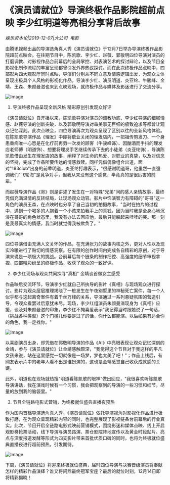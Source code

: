 # 《演员请就位》导演终极作品影院超前点映 李少红明道等亮相分享背后故事

*娱乐资本论|2019-12-07|大公司 
                                                电影*

由腾讯视频出品的导演选角真人秀《演员请就位》于12月7日举办导演终极作品影院超前点映会。在往期节目中，陈凯歌、李少红、赵薇、郭敬明四位导演对演员的打磨调教、对影视作品台前幕后的全局掌控、对表演艺术的探讨辩论，以及节目全影视化制作流程的丰富呈现都曾引发外界热议探讨。而在此次终极作品点映中，四部影片四大观影厅同时点映，导演们分别从不同立意及情感逻辑出发，为观众立体呈现出极具个人风格的影视化作品。导演李少红、演员明道、炎亚纶、牛骏峰、金靖、王森、朱颜曼滋也来到点映现场，就终极作品与媒体及影迷进行了交流分享。

![Image](https://p3.pstatp.com/large/pgc-image/e3db08aeadd941e9943ecceecc9ab5ce)

1. 导演终极作品呈现全新风格 精彩原创引发观众好评

《演员请就位》自开播以来，陈凯歌导演对演员的调教功底、李少红导演的细腻情感、赵薇导演的创新突破，以及郭敬明导演对审美事无巨细的极致追求等都曾让观众记忆深刻。此次点映会，四位导演再次为观众呈现了区别以往的全新风格体验。在陈凯歌导演作品《理发》中即将歇业关闭的理发店内，一把祖传剪发刀、一个身患重病唯一心愿是在化疗前再剪一次发的顾客（牛骏峰饰）、因酗酒而手抖的理发店老师傅（明道饰）、想要将理发手艺继续传承下去的小徒弟（炎亚纶饰），导演陈凯歌借由发生在理发店的故事，阐释了对生命的热爱、对职业的真挚，以及对信念的坚持，完成了作品所要传达的情感救赎。同样凭借偶像组合出道，面对"183club"出身的前辈明道，炎亚纶打趣表示，"很感谢明道哥，他虽然一直强调我们"飞轮海"是竞争对手，但我从来没有这个感觉，毕竟真的是很厉害的前辈。"

而赵薇导演作品《哥》则是讲述了发生在一对特殊"兄弟"间的感人亲情故事，最终凭借充满温情的反转结局，让现场观众动容。影片中饰演智力有障碍的"哥哥"这一角色的演员王森，在点映时也分享了自己当初的拍摄故事，"当时在拍片的过程中，遇到一个喝多的人抱着一个小孩来拍我手上的真钱，因为当时我是全身心地沉浸在哥哥的角色状态里，我没有办法去回应他，最后只能躲起来哇哇的哭。那一刻是我最真实的情感，我当时就觉得我被欺负了。"

![Image](https://p3.pstatp.com/large/pgc-image/14ed46bb110746258eb2558b130c020f)

四位导演借由充满人文关怀的作品，在充满张力的故事内核之外，更对人性以及现实冷暖进行了贴切的情感洞察。在有限的创作时间内完成各自精彩的原创，对于导演来说是一项极大的挑战。台前幕后每个链条的制作把控、高强度的细节审视拿捏，四部精彩纷呈的终极作品，收获了观众的一致好评。

2. 李少红现场与观众共同探寻"真相" 金靖谈首做女主感受

作品映后交流环节，导演李少红就自己所执导的影片《真相》与现场观众进行探讨。影片为观众层层推理揭晓了一桩发生在午夜别墅里的神秘死亡案件，每一个人似乎都与这起离奇案件有着千丝万缕的关系，导演通过一系列悬疑氛围的营造引导，令观众看罢过后意犹未尽。现场，李少红组演员朱颜曼滋现身为《真相》应援，谈及对朱颜曼滋的印象，李少红不掩喜爱表示"我记得当时跟她说了一句话，（挑战各种类型）这个门槛儿你要是过了的话，你什么都能演。以后如果有适合你的角色，我一定找你。"

![Image](https://p3.pstatp.com/large/pgc-image/8dedd9ae5be543b49d51d7aa4584a03e)

以喜剧演员出身，却凭借在郭敬明导演的作品《AI》中亮眼表现让观众记忆深刻的金靖，参与《演员请就位》让金靖感触颇深，"我觉得这个节目对于我这样的平凡女孩来说，站在这里感觉一切就像是一场梦，梦也太美了吧！"；作品上线后，有网友表示片中的老年人看不出是谁扮演的，这也是金靖感觉自己收获成就感的关键。

此外，明道也在现场就热搜"明道看陈凯歌的眼神"做出回应，"我很喜欢听陈凯歌导演讲话，我在演戏时候有一个习惯，我会把观察到的导演的一些习惯和细节，尽量的放到我的脑袋里。"

3. 节目全链路电影式营销，为终极就位盛典直播夜预热

作为国内首档导演选角真人秀，《演员请就位》依托导演视角对影视化作品进行极致打磨，在为观众呈现精彩内容的同时，也完整展现了影视链条台前幕后的行业真实。此次，节目开启全链路电影式映前营销模式，围绕影迷和媒体点映、线上开启观影劵抢票活动，线下导演与演员路演、票仓影院阵地宣传以及黄金时段贴片、亮点与深度报道发酵等形式为四支影片带来首批优质口碑的同时，也将为终极就位盛典直播夜进行超前预热，引发期待。

![Image](https://p3.pstatp.com/large/pgc-image/295b0eb25b9946cbb9a8d2293bc22f8e)

下周，《演员请就位》将迎来终极就位盛典，届时四位导演与决赛晋级演员将奉献怎样的精彩作品演绎？谁又将问鼎最终冠军宝座？最后的就位时刻，12月14日即将精彩揭晓！

